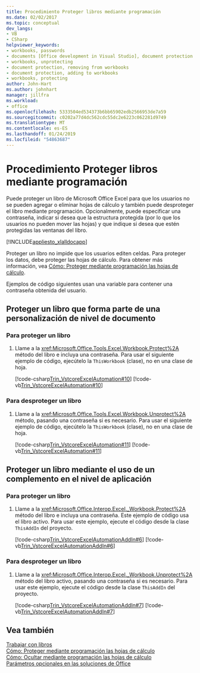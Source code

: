 ```yaml
---
title: Procedimiento Proteger libros mediante programación
ms.date: 02/02/2017
ms.topic: conceptual
dev_langs:
- VB
- CSharp
helpviewer_keywords:
- workbooks, passwords
- documents [Office development in Visual Studio], document protection
- workbooks, unprotecting
- document protection, removing from workbooks
- document protection, adding to workbooks
- workbooks, protecting
author: John-Hart
ms.author: johnhart
manager: jillfra
ms.workload:
- office
ms.openlocfilehash: 5333504ed534373b6bb65902edb2566953de7a59
ms.sourcegitcommit: c0202a77d4dc562cdc55dc2e6223c062281d9749
ms.translationtype: MT
ms.contentlocale: es-ES
ms.lasthandoff: 01/24/2019
ms.locfileid: "54863687"
---
```

# <a name="how-to-programmatically-protect-workbooks"></a>Procedimiento Proteger libros mediante programación
  Puede proteger un libro de Microsoft Office Excel para que los usuarios no se pueden agregar o eliminar hojas de cálculo y también puede desproteger el libro mediante programación. Opcionalmente, puede especificar una contraseña, indicar si desea que la estructura protegida (por lo que los usuarios no pueden mover las hojas) y que indique si desea que estén protegidas las ventanas del libro.  
  
 [!INCLUDE[appliesto_xlalldocapp](../vsto/includes/appliesto-xlalldocapp-md.md)]  
  
 Proteger un libro no impide que los usuarios editen celdas. Para proteger los datos, debe proteger las hojas de cálculo. Para obtener más información, vea [Cómo: Proteger mediante programación las hojas de cálculo](../vsto/how-to-programmatically-protect-worksheets.md).  
  
 Ejemplos de código siguientes usan una variable para contener una contraseña obtenida del usuario.  
  
## <a name="protect-a-workbook-that-is-part-of-a-document-level-customization"></a>Proteger un libro que forma parte de una personalización de nivel de documento  
  
### <a name="to-protect-a-workbook"></a>Para proteger un libro  
  
1.  Llame a la <xref:Microsoft.Office.Tools.Excel.Workbook.Protect%2A> método del libro e incluya una contraseña. Para usar el siguiente ejemplo de código, ejecútelo la `ThisWorkbook` (clase), no en una clase de hoja.  
  
     [!code-csharp[Trin_VstcoreExcelAutomation#10](../vsto/codesnippet/CSharp/Trin_VstcoreExcelAutomationCS/ThisWorkbook.cs#10)]
     [!code-vb[Trin_VstcoreExcelAutomation#10](../vsto/codesnippet/VisualBasic/Trin_VstcoreExcelAutomation/ThisWorkbook.vb#10)]  
  
### <a name="to-unprotect-a-workbook"></a>Para desproteger un libro  
  
1.  Llame a la <xref:Microsoft.Office.Tools.Excel.Workbook.Unprotect%2A> método, pasando una contraseña si es necesario. Para usar el siguiente ejemplo de código, ejecútelo la `ThisWorkbook` (clase), no en una clase de hoja.  
  
     [!code-csharp[Trin_VstcoreExcelAutomation#11](../vsto/codesnippet/CSharp/Trin_VstcoreExcelAutomationCS/ThisWorkbook.cs#11)]
     [!code-vb[Trin_VstcoreExcelAutomation#11](../vsto/codesnippet/VisualBasic/Trin_VstcoreExcelAutomation/ThisWorkbook.vb#11)]  
  
## <a name="protect-a-workbook-by-using-an-application-level-add-in"></a>Proteger un libro mediante el uso de un complemento en el nivel de aplicación  
  
### <a name="to-protect-a-workbook"></a>Para proteger un libro  
  
1.  Llame a la <xref:Microsoft.Office.Interop.Excel._Workbook.Protect%2A> método del libro e incluya una contraseña. Este ejemplo de código usa el libro activo. Para usar este ejemplo, ejecute el código desde la clase `ThisAddIn` del proyecto.  
  
     [!code-csharp[Trin_VstcoreExcelAutomationAddIn#6](../vsto/codesnippet/CSharp/trin_vstcoreexcelautomationaddin/ThisAddIn.cs#6)]
     [!code-vb[Trin_VstcoreExcelAutomationAddIn#6](../vsto/codesnippet/VisualBasic/trin_vstcoreexcelautomationaddin/ThisAddIn.vb#6)]  
  
### <a name="to-unprotect-a-workbook"></a>Para desproteger un libro  
  
1.  Llame a la <xref:Microsoft.Office.Interop.Excel._Workbook.Unprotect%2A> método del libro activo, pasando una contraseña si es necesario. Para usar este ejemplo, ejecute el código desde la clase `ThisAddIn` del proyecto.  
  
     [!code-csharp[Trin_VstcoreExcelAutomationAddIn#7](../vsto/codesnippet/CSharp/trin_vstcoreexcelautomationaddin/ThisAddIn.cs#7)]
     [!code-vb[Trin_VstcoreExcelAutomationAddIn#7](../vsto/codesnippet/VisualBasic/trin_vstcoreexcelautomationaddin/ThisAddIn.vb#7)]  
  
## <a name="see-also"></a>Vea también  
 [Trabajar con libros](../vsto/working-with-workbooks.md)   
 [Cómo: Proteger mediante programación las hojas de cálculo](../vsto/how-to-programmatically-protect-worksheets.md)   
 [Cómo: Ocultar mediante programación las hojas de cálculo](../vsto/how-to-programmatically-hide-worksheets.md)   
 [Parámetros opcionales en las soluciones de Office](../vsto/optional-parameters-in-office-solutions.md)  
